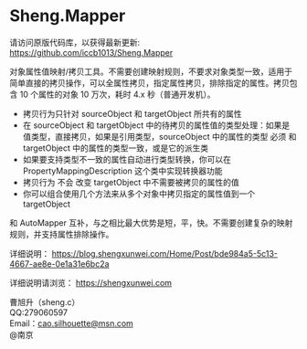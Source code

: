 # Sheng.Mapper

请访问原版代码库，以获得最新更新: https://github.com/iccb1013/Sheng.Mapper

对象属性值映射/拷贝工具。不需要创建映射规则，不要求对象类型一致，适用于简单直接的拷贝操作，可以全属性拷贝，指定属性拷贝，排除指定的属性。拷贝包含 10 个属性的对象 10 万次，耗时 4.x 秒（普通开发机）。

+ 拷贝行为只针对 sourceObject 和 targetObject 所共有的属性
+ 在 sourceObject 和 targetObject 中的待拷贝的属性值的类型处理：如果是值类型，直接拷贝，如果是引用类型，sourceObject 中的属性的类型 必须 和 targetObject 中的属性的类型一致，或是它的派生类
+ 如果要支持类型不一致的属性自动进行类型转换，你可以在 PropertyMappingDescription 这个类中实现转换器功能
+ 拷贝行为 不会 改变 targetObject 中不需要被拷贝的属性的值
+ 你可以组合使用几个方法来从多个对象中拷贝指定的属性值到一个 targetObject

和 AutoMapper 互补，与之相比最大优势是短，平，快。不需要创建复杂的映射规则，并支持属性排除操作。

详细说明：
https://blog.shengxunwei.com/Home/Post/bde984a5-5c13-4667-ae8e-0e1a31e6bc2a

详细说明请浏览：
https://shengxunwei.com

曹旭升（sheng.c）  
QQ:279060597  
Email：cao.silhouette@msn.com  
@南京 


